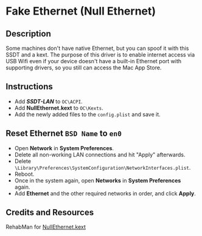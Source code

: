 # Fake Ethernet (Null Ethernet)

## Description

Some machines don't have native Ethernet, but you can spoof it with this SSDT and a kext. The purpose of this driver is to enable internet access via USB Wifi even if your device doesn't have a built-in Ethernet port with supporting drivers, so you still can access the Mac App Store.

## Instructions

- Add ***SSDT-LAN*** to `OC\ACPI`.
- Add **NullEthernet.kext** to `OC\Kexts`.
- Add the newly added files to the `config.plist` and save it. 

## Reset Ethernet `BSD Name` to `en0`

- Open **Network** in **System Preferences**.
- Delete all non-working LAN connections and hit "Apply" afterwards.
- Delete `\Library\Preferences\SystemConfiguration\NetworkInterfaces.plist`.
- Reboot.
- Once in the system again, open **Networks** in **System Preferences** again.
- Add **Ethernet** and the other required networks in order, and click **Apply**.

## Credits and Resources
RehabMan for [NullEthernet.kext](https://github.com/RehabMan/OS-X-Null-Ethernet/blob/master/README.md)
